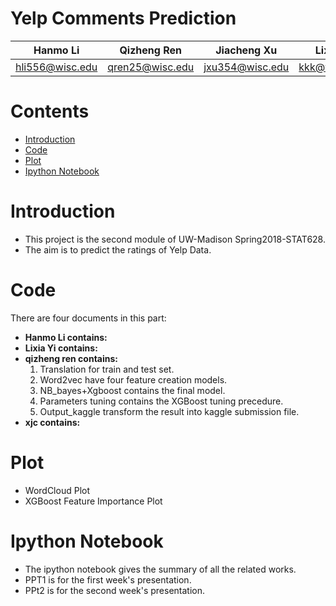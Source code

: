 # Yelp Comments Prediction

Hanmo Li| Qizheng Ren| Jiacheng Xu|Lixia Yi
--------|------------|------------|---------
hli556@wisc.edu|qren25@wisc.edu|jxu354@wisc.edu|kkk@wisc.edu


# Contents
* [Introduction](#Introduction)
* [Code](#Code)
* [Plot](#Plot)
* [Ipython Notebook](#I)


# <a id='Introduction'></a>Introduction
* This project is the second module of UW-Madison Spring2018-STAT628.
* The aim is to predict the ratings of Yelp Data.
# <a id='Code'></a>Code
There are four documents in this part:
* **Hanmo Li contains:**
* **Lixia Yi contains:**
* **qizheng ren contains:**
    1. Translation for train and test set.
    2. Word2vec have four feature creation models.
    3. NB_bayes+Xgboost contains the final model.
    5. Parameters tuning contains the XGBoost tuning precedure.
    4. Output_kaggle transform the result into kaggle submission file.
* **xjc contains:**
# <a id='Plot'></a>Plot
* WordCloud Plot
* XGBoost Feature Importance Plot
# <a id='I'></a>Ipython Notebook
* The ipython notebook gives the summary of all the related works.
* PPT1 is for the first week's presentation.
* PPt2 is for the second week's presentation.

